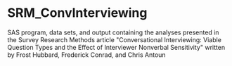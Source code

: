 # SRM_ConvInterviewing
SAS program, data sets, and output containing the analyses presented in the Survey Research Methods article "Conversational Interviewing: Viable Question Types and the Effect of Interviewer Nonverbal Sensitivity" written by Frost Hubbard, Frederick Conrad, and Chris Antoun
